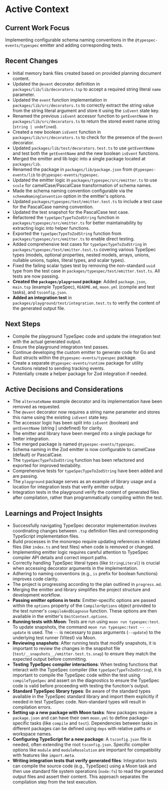 # Active Context

## Current Work Focus

Implementing configurable schema naming conventions in the `@typespec-events/typespec` emitter and adding corresponding tests.

## Recent Changes

- Initial memory bank files created based on provided planning document content.
- Updated the `@event` decorator definition in `packages/lib/lib/decorators.tsp` to accept a required string literal `name` parameter.
- Updated the `event` function implementation in `packages/lib/src/decorators.ts` to correctly extract the string value from the string literal argument and store it using the `isEvent` state key.
- Renamed the previous `isEvent` accessor function to `getEventName` in `packages/lib/src/decorators.ts` to return the stored event name string (`string | undefined`).
- Created a new boolean `isEvent` function in `packages/lib/src/decorators.ts` to check for the presence of the `@event` decorator.
- Updated `packages/lib/test/decorators.test.ts` to use `getEventName` and test both the `getEventName` and the new boolean `isEvent` functions.
- Merged the emitter and lib logic into a single package located at `packages/lib`.
- Renamed the package in `packages/lib/package.json` from `@typespec-events/lib` to `@typespec-events/typespec`.
- Updated the emitter logic in `packages/typespec/src/emitter.ts` to use `scule` for camelCase/PascalCase transformation of schema names.
- Made the schema naming convention configurable via the `schemaNamingConvention` option in the emitter's options.
- Updated `packages/typespec/test/emitter.test.ts` to include a test case for the PascalCase naming convention.
- Updated the test snapshot for the PascalCase test case.
- Refactored the `typeSpecTypeToZodString` function in `packages/typespec/src/emitter.ts` for better maintainability by extracting logic into helper functions.
- Exported the `typeSpecTypeToZodString` function from `packages/typespec/src/emitter.ts` to enable direct testing.
- Added comprehensive test cases for `typeSpecTypeToZodString` in `packages/typespec/test/emitter.test.ts` covering various TypeSpec types (models, optional properties, nested models, arrays, unions, nullable unions, tuples, literal types, and scalar types).
- Fixed the failing scalar types test by removing the non-standard `uuid` type from the test case in `packages/typespec/test/emitter.test.ts`. All tests are now passing.
- **Created the `packages/playground` package**: Added `package.json`, `main.tsp` (example TypeSpec), `README.md`, `moon.yml` (compile and test tasks), and `tsconfig.json`.
- **Added an integration test** in `packages/playground/test/integration.test.ts` to verify the content of the generated output file.

## Next Steps

- Compile the playground TypeSpec code and update the integration test with the actual generated output.
- Ensure the playground integration test passes.
- Continue developing the custom emitter to generate code for Go and Rust structs within the `@typespec-events/typespec` package.
- Create a separate `@typespec-events/runtime` package for utility functions related to sending tracking events.
- Potentially create a helper package for Zod integration if needed.

## Active Decisions and Considerations

- The `alternateName` example decorator and its implementation have been removed as requested.
- The `@event` decorator now requires a string name parameter and stores this name using the existing `isEvent` state key.
- The accessor logic has been split into `isEvent` (boolean) and `getEventName` (string | undefined) for clarity.
- The emitter and library have been merged into a single package for better integration.
- The merged package is named `@typespec-events/typespec`.
- Schema naming in the Zod emitter is now configurable to camelCase (default) or PascalCase.
- The `typeSpecTypeToZodString` function has been refactored and exported for improved testability.
- Comprehensive tests for `typeSpecTypeToZodString` have been added and are passing.
- The `playground` package serves as an example of library usage and a location for integration tests that verify emitter output.
- Integration tests in the playground verify the content of generated files after compilation, rather than programmatically compiling within the test.

## Learnings and Project Insights

- Successfully navigating TypeSpec decorator implementation involves coordinating changes between `.tsp` definition files and corresponding TypeScript implementation files.
- Build processes in the monorepo require updating references in related files (like `index.ts` and test files) when code is removed or changed.
- Implementing emitter logic requires careful attention to TypeSpec compiler API details and correct import paths.
- Correctly handling TypeSpec literal types (like `StringLiteral`) is crucial when accessing decorator arguments in the implementation.
- Adhering to naming conventions (e.g., `is` prefix for boolean functions) improves code clarity.
- The project is progressing according to the plan outlined in `progress.md`.
- Merging the emitter and library simplifies the project structure and development workflow.
- **Passing emitter options in tests**: Emitter-specific options are passed within the `options` property of the `CompilerOptions` object provided to the test runner's `compileAndDiagnose` function. These options are then available in the emitter's `EmitContext.options`.
- **Running tests with Moon**: Tests are run using `moon run typespec:test`. To update snapshots, the command `moon run typespec:test -- --update` is used. The `--` is necessary to pass arguments (`--update`) to the underlying test runner (Vitest) via Moon.
- **Reviewing snapshots**: After running tests that modify snapshots, it is important to review the changes in the snapshot file (`test/__snapshots__/emitter.test.ts.snap`) to ensure they match the expected output before committing.
- **Testing TypeSpec compiler interactions**: When testing functions that interact with the TypeSpec compiler (like `typeSpecTypeToZodString`), it is important to compile the TypeSpec code within the test using `compileTypeSpec` and assert on the diagnostics to ensure the TypeSpec code is valid before proceeding with testing the function's output.
- **Standard TypeSpec library types**: Be aware of the standard types available in the TypeSpec standard library and import them explicitly if needed in test TypeSpec code. Non-standard types will result in compilation errors.
- **Setting up a new package with Moon tasks**: New packages require a `package.json` and can have their own `moon.yml` to define package-specific tasks (like `compile` and `test`). Dependencies between tasks in different packages can be defined using `deps` with relative paths or workspace names.
- **Configuring TypeScript for a new package**: A `tsconfig.json` file is needed, often extending the root `tsconfig.json`. Specific compiler options like `module` and `moduleResolution` are important for compatibility with features like `import.meta`.
- **Writing integration tests that verify generated files**: Integration tests can compile the source code (e.g., TypeSpec) using a Moon task and then use standard file system operations (`node:fs`) to read the generated output files and assert their content. This approach separates the compilation step from the test execution.
